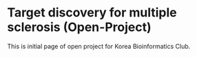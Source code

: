 # Target discovery for multiple sclerosis (Open-Project)

This is initial page of open project for Korea Bioinformatics Club.
